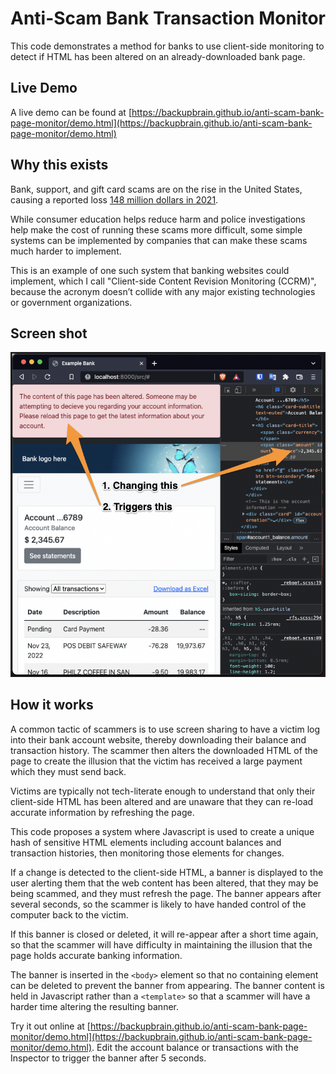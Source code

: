 # Anti-Scam Bank Transaction Monitor

This code demonstrates a method for banks to use client-side monitoring to detect if HTML has been altered on an already-downloaded bank page.

## Live Demo

A live demo can be found at [https://backupbrain.github.io/anti-scam-bank-page-monitor/demo.html](https://backupbrain.github.io/anti-scam-bank-page-monitor/demo.html)

## Why this exists

Bank, support, and gift card scams are on the rise in the United States, causing a reported loss [148 million dollars in 2021](https://www.ftc.gov/news-events/data-visualizations/data-spotlight/2021/12/scammers-prefer-gift-cards-not-just-any-card-will-do).

While consumer education helps reduce harm and police investigations help make the cost of running these scams more difficult, some simple systems can be implemented by companies that can make these scams much harder to implement.

This is an example of one such system that banking websites could implement, which I call "Client-side Content Revision Monitoring (CCRM)", because the acronym doesn’t collide with any major existing technologies or government organizations.

## Screen shot

![Screenshot](https://github.com/backupbrain/anti-scam-bank-page-monitor/blob/main/screenshot.png?raw=true)


## How it works

A common tactic of scammers is to use screen sharing to have a victim log into their bank account website, thereby downloading their balance and transaction history. The scammer then alters the downloaded HTML of the page to create the illusion that the victim has received a large payment which they must send back.

Victims are typically not tech-literate enough to understand that only their client-side HTML has been altered and are unaware that they can re-load accurate information by refreshing the page.

This code proposes a system where Javascript is used to create a unique hash of sensitive HTML elements including account balances and transaction histories, then monitoring those elements for changes.

If a change is detected to the client-side HTML, a banner is displayed to the user alerting them that the web content has been altered, that they may be being scammed, and they must refresh the page. The banner appears after several seconds, so the scammer is likely to have handed control of the computer back to the victim.

If this banner is closed or deleted, it will re-appear after a short time again, so that the scammer will have difficulty in maintaining the illusion that the page holds accurate banking information.

The banner is inserted in the `<body>` element so that no containing element can be deleted to prevent the banner from appearing. The banner content is held in Javascript rather than a `<template>` so that a scammer will have a harder time altering the resulting banner.

Try it out online at [https://backupbrain.github.io/anti-scam-bank-page-monitor/demo.html](https://backupbrain.github.io/anti-scam-bank-page-monitor/demo.html). Edit the account balance or transactions with the Inspector to trigger the banner after 5 seconds.
